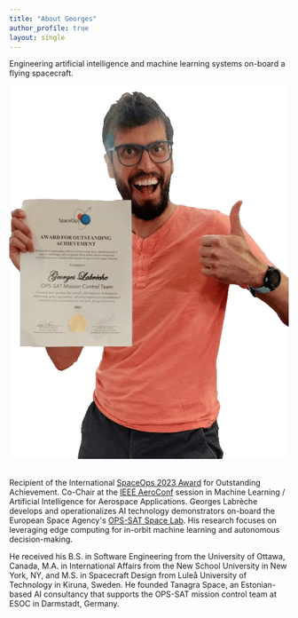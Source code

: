 ```yaml
---
title: "About Georges"
author_profile: true
layout: single
---
```


Engineering artificial intelligence and machine learning systems on-board a flying spacecraft.

<center>
  <img src="/assets/images/about-georges-labreche.png" alt="" class="centerImage">
</center>
<br>

Recipient of the International [SpaceOps 2023 Award](https://www.esa.int/Enabling_Support/Space_Engineering_Technology/Shaping_the_Future/OPS-SAT_Flying_Laboratory_Wins_2023_International_SpaceOps_Award) for Outstanding Achievement. Co-Chair at the [IEEE AeroConf](https://www.aeroconf.org/) session in Machine Learning / Artificial Intelligence for Aerospace Applications. Georges Labrèche develops and operationalizes AI technology demonstrators on-board the European Space Agency's [OPS-SAT Space Lab](https://opssat1.esoc.esa.int/). His research focuses on leveraging edge computing for in-orbit machine learning and autonomous decision-making.

He received his B.S. in Software Engineering from the University of Ottawa, Canada, M.A. in International Affairs from the New School University in New York, NY, and M.S. in Spacecraft Design from Luleå University of Technology in Kiruna, Sweden. He founded Tanagra Space, an Estonian-based AI consultancy that supports the OPS-SAT mission control team at ESOC in Darmstadt, Germany.